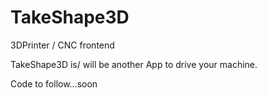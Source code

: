 # TakeShape3D
3DPrinter / CNC frontend

TakeShape3D is/ will be another App to drive your machine.

Code to follow...soon
